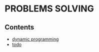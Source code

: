 # PROBLEMS SOLVING

## Contents

- [dynamic programming](./md/dynamic-programming.md)
- [todo](./md/todo.md)
